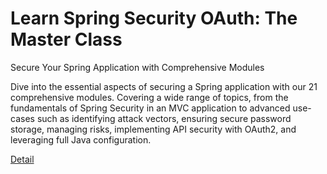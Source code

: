 # Learn Spring Security OAuth: The Master Class

Secure Your Spring Application with Comprehensive Modules

Dive into the essential aspects of securing a Spring application with our 21 comprehensive modules. Covering a wide range of topics, from the fundamentals of Spring Security in an MVC application to advanced use-cases such as identifying attack vectors, ensuring secure password storage, managing risks, implementing API security with OAuth2, and leveraging full Java configuration. 

[Detail](https://eduitfree.com/courses/learn-spring-security-oauth-the-master-class)